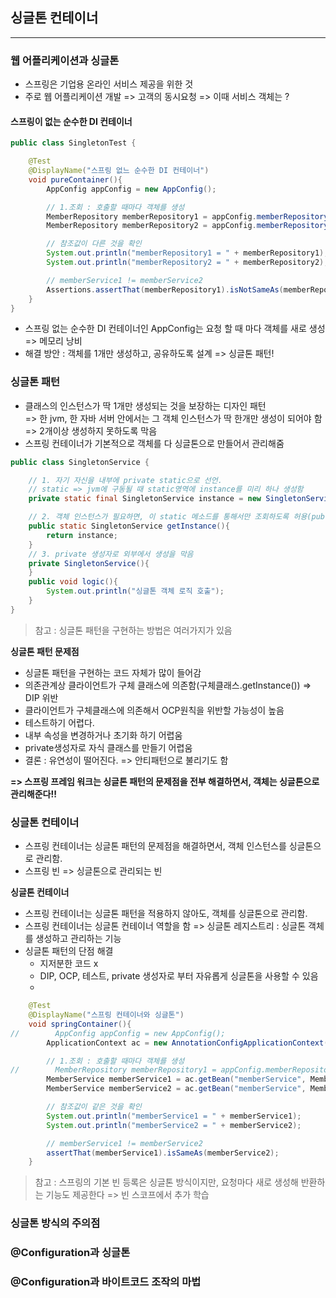 ## 싱글톤 컨테이너

---

### 웹 어플리케이션과 싱글톤
* 스프링은 기업용 온라인 서비스 제공을 위한 것 
* 주로 웹 어플리케이션 개발 => 고객의 동시요청 => 이때 서비스 객체는 ?  
#### 스프링이 없는 순수한 DI 컨테이너
```java
public class SingletonTest {

    @Test
    @DisplayName("스프링 없느 순수한 DI 컨테이너")
    void pureContainer(){
        AppConfig appConfig = new AppConfig();

        // 1.조회 : 호출할 때마다 객체를 생성
        MemberRepository memberRepository1 = appConfig.memberRepository();
        MemberRepository memberRepository2 = appConfig.memberRepository();

        // 참조값이 다른 것을 확인
        System.out.println("memberRepository1 = " + memberRepository1);
        System.out.println("memberRepository2 = " + memberRepository2);

        // memberService1 != memberService2
        Assertions.assertThat(memberRepository1).isNotSameAs(memberRepository2);
    }
}
```
 * 스프링 없는 순수한 DI 컨테이너인 AppConfig는 요청 할 때 마다 객체를 새로 생성 => 메모리 낭비
 * 해결 방안 : 객체를 1개만 생성하고, 공유하도록 설계 => 싱글톤 패턴!
 

### 싱글톤 패턴
* 클래스의 인스턴스가 딱 1개만 생성되는 것을 보장하는 디자인 패턴  
=> 한 jvm, 한 자바 서버 안에서는 그 객체 인스턴스가 딱 한개만 생성이 되어야 함
=> 2개이상 생성하지 못하도록 막음
* 스프링 컨테이너가 기본적으로 객체를 다 싱글톤으로 만들어서 관리해줌
```java
public class SingletonService {

    // 1. 자기 자신을 내부에 private static으로 선언.
    // static => jvm에 구동될 때 static영역에 instance를 미리 하나 생성함
    private static final SingletonService instance = new SingletonService();

    // 2. 객체 인스턴스가 필요하면, 이 static 메소드를 통해서만 조회하도록 허용(public)
    public static SingletonService getInstance(){
        return instance;
    }
    // 3. private 생성자로 외부에서 생성을 막음
    private SingletonService(){
    }
    public void logic(){
        System.out.println("싱글톤 객체 로직 호출");
    }
}
```

> 참고 : 싱글톤 패턴을 구현하는 방법은 여러가지가 있음

**싱글톤 패턴 문제점**
* 싱글톤 패턴을 구현하는 코드 자체가 많이 들어감
* 의존관계상 클라이언트가 구체 클래스에 의존함(구체클래스.getInstance()) => DIP 위반
* 클라이언트가 구체클래스에 의존해서 OCP원칙을 위반할 가능성이 높음
* 테스트하기 어렵다.
* 내부 속성을 변경하거나 초기화 하기 어렵움
* private생성자로 자식 클래스를 만들기 어렵움
* 결론 : 유연성이 떨어진다. => 안티패턴으로 불리기도 함

**=> 스프링 프레임 워크는 싱글톤 패턴의 문제점을 전부 해결하면서, 객체는 싱글톤으로 관리해준다!!**


### 싱글톤 컨테이너
* 스프링 컨테이너는 싱글톤 패턴의 문제점을 해결하면서, 객체 인스턴스를 싱글톤으로 관리함.
* 스프링 빈 => 싱글톤으로 관리되는 빈

**싱글톤 컨테이너**
 * 스프링 컨테이너는 싱글톤 패턴을 적용하지 않아도, 객체를 싱글톤으로 관리함.
 * 스프링 컨테이너는 싱글톤 컨테이너 역할을 함 => 싱글톤 레지스트리 : 싱글톤 객체를 생성하고 관리하는 기능 
 * 싱글톤 패턴의 단점 해결
   * 지저분한 코드 x
   * DIP, OCP, 테스트, private 생성자로 부터 자유롭게 싱글톤을 사용할 수 있음
   * 
```java
    @Test
    @DisplayName("스프링 컨테이너와 싱글톤")
    void springContainer(){
//        AppConfig appConfig = new AppConfig();
        ApplicationContext ac = new AnnotationConfigApplicationContext(AppConfig.class);

        // 1.조회 : 호출할 때마다 객체를 생성
//        MemberRepository memberRepository1 = appConfig.memberRepository();
        MemberService memberService1 = ac.getBean("memberService", MemberService.class);
        MemberService memberService2 = ac.getBean("memberService", MemberService.class);

        // 참조값이 같은 것을 확인
        System.out.println("memberService1 = " + memberService1);
        System.out.println("memberService2 = " + memberService2);

        // memberService1 != memberService2
        assertThat(memberService1).isSameAs(memberService2);
    }
```

> 참고 : 스프링의 기본 빈 등록은 싱글톤 방식이지만, 요청마다 새로 생성해 반환하는 기능도 제공한다 => 빈 스코프에서  추가 학습

### 싱글톤 방식의 주의점

### @Configuration과 싱글톤

### @Configuration과 바이트코드 조작의 마법